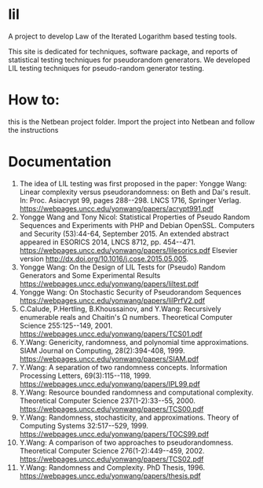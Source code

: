 # lil
A project to develop Law of the Iterated Logarithm based testing tools.  

This site is dedicated for techniques, software package, and reports of statistical testing techniques for pseudorandom generators. We developed LIL testing techniques for pseudo-random generator testing. 


# How to:

this is the Netbean project folder. Import the project into Netbean and follow the instructions

# Documentation
1. The idea of LIL testing was first proposed in the paper: Yongge Wang: Linear complexity versus pseudorandomness: on Beth and Dai's result. In: Proc. Asiacrypt 99, pages 288--298. LNCS 1716, Springer Verlag. <https://webpages.uncc.edu/yonwang/papers/acrypt991.pdf>
2. Yongge Wang and Tony Nicol: Statistical Properties of Pseudo Random Sequences and Experiments with PHP and Debian OpenSSL. Computers and Security (53):44-64, September 2015. An extended abstract appeared in ESORICS 2014, LNCS 8712, pp. 454--471. <https://webpages.uncc.edu/yonwang/papers/lilesorics.pdf> Elsevier version <http://dx.doi.org/10.1016/j.cose.2015.05.005>.
3. Yongge Wang: On the Design of LIL Tests for (Pseudo) Random Generators and Some Experimental Results <https://webpages.uncc.edu/yonwang/papers/liltest.pdf>
4. Yongge Wang: On Stochastic Security of Pseudorandom Sequences <https://webpages.uncc.edu/yonwang/papers/lilPrfV2.pdf>
5. C.Calude, P.Hertling, B.Khoussainov, and Y.Wang: Recursively enumerable reals and Chaitin's Ω numbers. Theoretical Computer Science 255:125--149, 2001. <https://webpages.uncc.edu/yonwang/papers/TCS01.pdf>
6. Y.Wang: Genericity, randomness, and polynomial time approximations. SIAM Journal on Computing, 28(2):394-408, 1999. <https://webpages.uncc.edu/yonwang/papers/SIAM.pdf>
7. Y.Wang: A separation of two randomness concepts. Information Processing Letters, 69(3):115--118, 1999. <https://webpages.uncc.edu/yonwang/papers/IPL99.pdf>
8. Y.Wang: Resource bounded randomness and computational complexity. Theoretical Computer Science 237(1-2):33--55, 2000. <https://webpages.uncc.edu/yonwang/papers/TCS00.pdf>
9. Y.Wang: Randomness, stochasticity, and approximations. Theory of Computing Systems 32:517--529, 1999. <https://webpages.uncc.edu/yonwang/papers/TOCS99.pdf>
10. Y.Wang: A comparison of two approaches to pseudorandomness. Theoretical Computer Science 276(1-2):449--459, 2002. <https://webpages.uncc.edu/yonwang/papers/TCS02.pdf>
11. Y.Wang: Randomness and Complexity. PhD Thesis, 1996. <https://webpages.uncc.edu/yonwang/papers/thesis.pdf>
